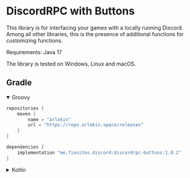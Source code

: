 # DiscordRPC with Buttons
This library is for interfacing your games with a locally running Discord. Among all other libraries, this is the presence of additional functions for customizing functions.

Requirements: Java 17

The library is tested on Windows, Linux and macOS.

## Gradle
<details open>
<summary>Groovy</summary>

```groovy
repositories {
    maven {
        name = "arlekin"
        url = "https://repo.arlekin.space/releases"
    }
}

dependencies {
    implementation "me.fionitos.discord:discordrpc-buttons:1.0.2"
}
```

</details>
<details>
<summary>Kotlin</summary>

```kotlin
repositories {
    maven {
        name = "arlekin"
        url = uri("https://repo.arlekin.space/releases")
    }
}

dependencies {
    implementation("me.fionitos.discord:discordrpc-buttons:1.0.2")
}
```

</details>
